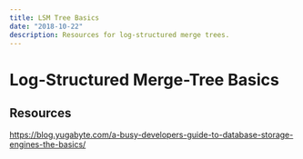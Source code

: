 ```yaml
---
title: LSM Tree Basics
date: "2018-10-22"
description: Resources for log-structured merge trees.
---
```


# Log-Structured Merge-Tree Basics

## Resources

https://blog.yugabyte.com/a-busy-developers-guide-to-database-storage-engines-the-basics/
